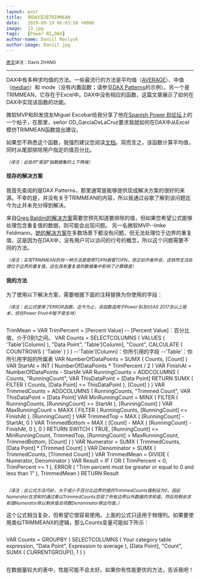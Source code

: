 ```yaml
---
layout: post
title:  用DAX实现TRIMMEAN
date:   2019-09-19 06:03:50 +0000
image:  13.jpg
tags:   [Power BI,DAX]
author-name: Daniil Maslyuk
author-image: Daniil.jpg
---
```


<small>[原文](https://xxlbi.com/blog/trimmean-dax/)译注：Davis ZHANG  </small>

----------------------

DAX中有多种求均值的方法。一些最流行的方法是平均值（[AVERAGE](https://dax.guide/average/)）、中值（[median](https://dax.guide/median/)）和 mode（没有内置函数；请参见[DAX Patterns](https://www.daxpatterns.com/statistical-patterns/#mode)的示例）。另一个是TRIMMEAN，它存在于Excel中。DAX中没有相应的函数，这篇文章展示了如何在DAX中实现该函数的功能。

微软MVP和BI发烧友Miguel Escobar给我分享了他在[Spanish Power BI论坛](https://foro.poweredsolutions.co/topic/223-representar-la-media-de-los-valores-que-quedan-por-debajo-del-percentil-k/)上的一个帖子，在那里，señor OD_GarcíaDeLaCruz要求我就如何在DAX中从Excel模仿TRIMMEAN函数提出建议。

如果您不熟悉这个函数，我强烈建议您阅读[文档](https://support.office.com/en-us/article/TRIMMEAN-function-D90C9878-A119-4746-88FA-63D988F511D3)。简而言之，该函数计算平均值，同时从尾部排除用户指定的值百分比。

<small>*（译注：此处的"尾部"指数据集的上下两端）*</small>

#### 现存的解决方案

我首先查阅的是DAX Patterns，那里通常是能够提供现成解决方案的很好的来源。不幸的是，并没有关于TRIMMEAN的内容，所以我通过谷歌了解到该问题迄今为止并未充分得到解决。

来自[Greg Baldini的解决方案](https://social.msdn.microsoft.com/Forums/en-US/95ace0a4-1fe7-421f-a345-69319864141f/calculate-trimmed-mean-in-dax-mean)需要您预先知道要排除的值，但如果您希望公式能够处理包含重复值的数据，则可能会出现问题。 另一名微软MVP--Imke Feldmann，[她的解决方案](https://social.msdn.microsoft.com/Forums/vstudio/en-US/e193338e-dbbe-462b-99d6-1bd26a033227/how-can-i-calculate-the-trimmean-formula-in-powerpivot-excel-2010-)在多数场景下都没有问题，但无法处理位于边界的重复值。这是因为在DAX中，没有用户可以访问的行号的概念，所以这个问题需要不同的方法。

<small>*（译注：实现TRIMMEAN的另一种方法是使用TOPN嵌套TOPN，但正如作者所说，这依然无法处理位于边界的重复值，这在具有重复值的数据集中影响了计算精度）*</small>

#### 我的方法

为了使用以下解决方案，需要根据下面的注释替换为你使用的字段：

<small>*（译注：此公式使用了ERROR函数，迄今为止，该函数适用于Power BI及SSAS 2017及以上版本，但在Power Pivot中暂不受支持）*</small>

>```Python
TrimMean = 
VAR TrimPercent = [Percent Value]
-- [Percent Value]：百分比值，介于0到1之间。
VAR Counts =
    SELECTCOLUMNS (
        VALUES ( 'Table'[Column] ),
        "Data Point", 'Table'[Column],
        "Count", CALCULATE ( COUNTROWS ( 'Table' ) )
    )
    --'Table'[Column]：你所引用的字段
    --'Table'：你所引用字段的所属表
VAR NumberOfDataPoints =
    SUMX ( Counts, [Count] )
VAR StartAt =
    INT ( NumberOfDataPoints * TrimPercent / 2 )
VAR FinishAt = NumberOfDataPoints - StartAt
VAR RunningCounts =
    ADDCOLUMNS (
        Counts,
        "RunningCount",
        VAR ThisDataPoint = [Data Point]
        RETURN
            SUMX ( FILTER ( Counts, [Data Point] <= ThisDataPoint ), [Count] )
    )
VAR TrimmedCounts =
    ADDCOLUMNS (
        RunningCounts,
        "Trimmed Count",
        VAR ThisDataPoint = [Data Point]
        VAR MinRunningCount =
            MINX (
                FILTER ( RunningCounts, [RunningCount] >= StartAt ),
                [RunningCount]
            )
        VAR MaxRunningCount =
            MAXX (
                FILTER ( RunningCounts, [RunningCount] <= FinishAt ),
                [RunningCount]
            )
        VAR TrimmedTop =
            MAX ( [RunningCount] - StartAt, 0 )
        VAR TrimmedBottom =
            MAX ( [Count] - MAX ( [RunningCount] - FinishAt, 0 ), 0 )
        RETURN
            SWITCH (
                TRUE,
                [RunningCount] <= MinRunningCount, TrimmedTop,
                [RunningCount] > MaxRunningCount, TrimmedBottom,
                [Count]
            )
    )
VAR Numerator =
    SUMX ( TrimmedCounts, [Data Point] * [Trimmed Count] )
VAR Denominator =
    SUMX ( TrimmedCounts, [Trimmed Count] )
VAR TrimmedMean =
    DIVIDE ( Numerator, Denominator )
VAR Result =
    IF (
        OR ( TrimPercent < 0, TrimPercent >= 1 ),
        ERROR ( "Trim percent must be greater or equal to 0 and less than 1" ),
        TrimmedMean
    )
RETURN
    Result
>```

<small>*（译注：此公式方法巧妙，大于或小于百分比边界的值的TrimmedCounts强制设为0，因此Numerator在求和时通过乘以TrimmedCounts忽视了所有边界以外数据的求和值，然后将剩余求和值Numerator除以剩余值总项数Denominator得出均值。）*</small>

这个公式相当复杂，但希望它很容易使用。上面的公式只适用于物理列。如果要使用类似TRIMMEANX的逻辑，那么Counts变量可能如下所示：

>```Python
VAR Counts =
    GROUPBY (
        SELECTCOLUMNS (
            Your category table expression,
            "Data Point", Expression to average
        ),
        [Data Point],
        "Count", SUMX ( CURRENTGROUP(), 1 )
    )
>```

在数据量较大的表中，性能可能不会太好。如果你有性能更优的方法，告诉我吧！



